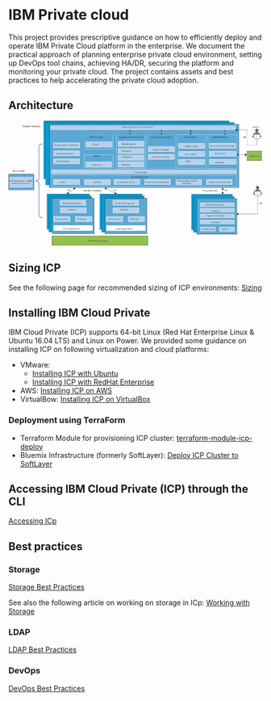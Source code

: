 # IBM Private cloud

This project provides prescriptive guidance on how to efficiently deploy and operate IBM Private Cloud platform in the enterprise. We document the practical approach of planning enterprise private cloud environment, setting up DevOps tool chains, achieving HA/DR, securing the platform and monitoring your private cloud. The project contains assets and best practices to help accelerating the private cloud adoption.

## Architecture

![Architecture](architecture_1.2.jpeg)

## Sizing ICP

See the following page for recommended sizing of ICP environments: [Sizing](Sizing.md)

## Installing IBM Cloud Private

IBM Cloud Private (ICP) supports 64-bit Linux (Red Hat Enterprise Linux & Ubuntu 16.04 LTS) and Linux on Power. We provided some guidance on installing ICP on following virtualization and cloud platforms:

* VMware:
  *  [Installing ICP with Ubuntu](Installing_ICp_on_prem_ubuntu.md)
  *  [Installing ICP with RedHat Enterprise](Installing_ICp_on_prem.md)  
* AWS: [Installing ICP on AWS](Installing_ICp_on_aws.md)
* VirtualBow: [Installing ICP on VirtualBox](https://github.com/ibm-cloud-architecture/refarch-privatecloud-virtualbox)

### Deployment using TerraForm
* Terraform Module for provisioning ICP cluster: [terraform-module-icp-deploy](https://github.com/ibm-cloud-architecture/terraform-module-icp-deploy)
* Bluemix Infrastructure (formerly SoftLayer): [Deploy ICP Cluster to SoftLayer](https://github.com/ibm-cloud-architecture/terraform-icp-softlayer)

## Accessing IBM Cloud Private (ICP) through the CLI

[Accessing ICp](Accessing_ICp_through_CLI.md)


## Best practices

### Storage

[Storage Best Practices](ICp-Storage_best_practice.md)

See also the following article on working on storage in ICp: [Working with Storage](https://www.ibm.com/developerworks/community/blogs/fe25b4ef-ea6a-4d86-a629-6f87ccf4649e/entry/Working_with_storage?lang=en)

### LDAP

[LDAP Best Practices](ICP%20LDAP%20Best%20Practices.md)

### DevOps

[DevOps Best Practices](Implementing%20DevOps%20for%20IBM%20Cloud.private.md)
